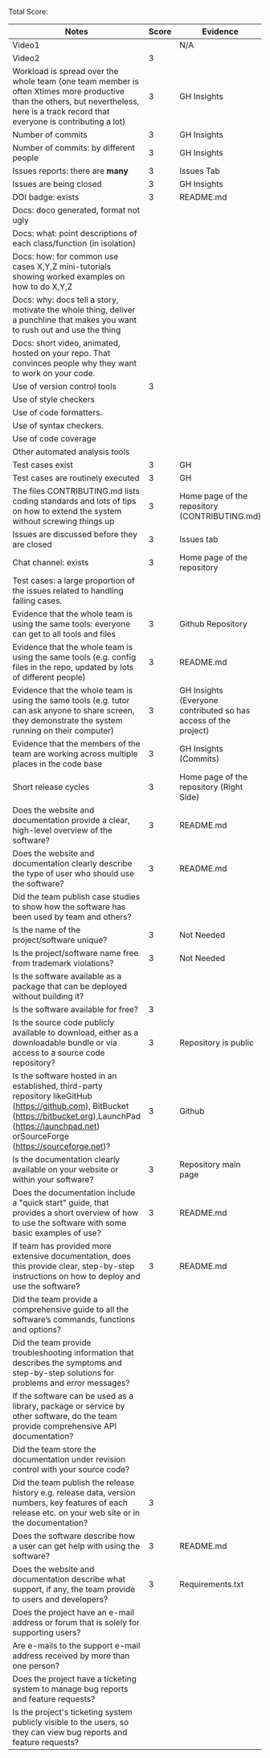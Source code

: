 Total Score: 

|Notes|Score|Evidence|
|-----|---------|---------|
|Video1|  | N/A | 
|Video2| 3 |  | 
|Workload is spread over the whole team (one team member is often Xtimes more productive than the others, but nevertheless, here is a track record that everyone is contributing a lot)| 3 | GH Insights |
|Number of commits| 3 | GH Insights |
|Number of commits: by different people| 3 | GH Insights |
|Issues reports: there are **many**| 3 | Issues Tab |
|Issues are being closed| 3 | GH Insights |
|DOI badge: exists| 3 | README.md |
|Docs: doco generated, format not ugly |  |  |
|Docs: what: point descriptions of each class/function (in isolation) |  |  
|Docs: how: for common use cases X,Y,Z mini-tutorials showing worked examples on how to do X,Y,Z|  |  |
|Docs: why: docs tell a story, motivate the whole thing, deliver a punchline that makes you want to rush out and use the thing|  | 
|Docs: short video, animated, hosted on your repo. That convinces people why they want to work on your code.|  | 
|Use of version control tools| 3 |  |
|Use of style checkers |  |  |
|Use of code formatters. |  |  |
|Use of syntax checkers. |  |  |
|Use of code coverage |  |  |
|Other automated analysis tools|  |  |
|Test cases exist| 3 | GH |
|Test cases are routinely executed| 3 | GH |
|The files CONTRIBUTING.md lists coding standards and lots of tips on how to extend the system without screwing things up| 3 | Home page of the repository (CONTRIBUTING.md) |
|Issues are discussed before they are closed| 3 | Issues tab |
|Chat channel: exists| 3 | Home page of the repository |
|Test cases: a large proportion of the issues related to handling failing cases.|  |  |
|Evidence that the whole team is using the same tools: everyone can get to all tools and files| 3 | Github Repository
|Evidence that the whole team is using the same tools (e.g. config files in the repo, updated by lots of different people)| 3 | README.md
|Evidence that the whole team is using the same tools (e.g. tutor can ask anyone to share screen, they demonstrate the system running on their computer)| 3 | GH Insights (Everyone contributed so has access of the project)
|Evidence that the members of the team are working across multiple places in the code base| 3 | GH Insights (Commits)
|Short release cycles | 3 | Home page of the repository (Right Side) |
|Does the website and documentation provide a clear, high-level overview of the software? | 3 | README.md
|Does the website and documentation clearly describe the type of user who should use the software? | 3 | README.md
|Did the team publish case studies to show how the software has been used by team and others? |  | 
|Is the name of the project/software unique? | 3 | Not Needed
|Is the project/software name free from trademark violations? | 3 | Not Needed
|Is the software available as a package that can be deployed without building it? |  | 
|Is the software available for free? | 3 | 
|Is the source code publicly available to download, either as a downloadable bundle or via access to a source code repository? | 3 | Repository is public
|Is the software hosted in an established, third-party repository likeGitHub (https://github.com), BitBucket (https://bitbucket.org),LaunchPad (https://launchpad.net) orSourceForge (https://sourceforge.net)? | 3 | Github
|Is the documentation clearly available on your website or within your software? | 3 | Repository main page
|Does the documentation include a "quick start" guide, that provides a short overview of how to use the software with some basic examples of use? | 3 | README.md
|If team has provided more extensive documentation, does this provide clear, step-by-step instructions on how to deploy and use the software? | 3 | README.md
|Did the team provide a comprehensive guide to all the software’s commands, functions and options? |  | 
|Did the team provide troubleshooting information that describes the symptoms and step-by-step solutions for problems and error messages? |  | 
|If the software can be used as a library, package or service by other software, do the team provide comprehensive API documentation? |  | 
|Did the team store the documentation under revision control with your source code? |  | 
|Did the team publish the release history e.g. release data, version numbers, key features of each release etc. on your web site or in the documentation? | 3 | 
|Does the software describe how a user can get help with using the software? | 3 | README.md
|Does the website and documentation describe what support, if any, the team provide to users and developers? | 3 | Requirements.txt
|Does the project have an e-mail address or forum that is solely for supporting users? |  | 
|Are e-mails to the support e-mail address received by more than one person? |  | 
|Does the project have a ticketing system to manage bug reports and feature requests? |  | 
|Is the project's ticketing system publicly visible to the users, so they can view bug reports and feature requests? |  | 
